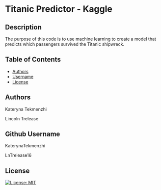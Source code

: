 # Titanic Predictor - Kaggle

## Description
  The purpose of this code is to use machine learning to create a model that predicts which passengers survived the Titanic shipwreck.

  ## Table of Contents
  * [Authors](#authors)
  * [Username](#username)
  * [License](#license)

  ## Authors
  Kateryna Tekmenzhi

  Lincoln Trelease
  
  ## Github Username
  KaterynaTekmenzhi
  
  LnTrelease16
  
  ## License

[![License: MIT](https://img.shields.io/badge/License-MIT-yellow.svg)](https://opensource.org/licenses/MIT)
